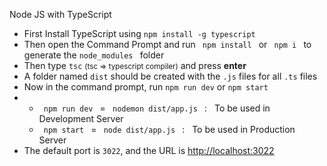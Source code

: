 Node JS with TypeScript

<ul>

<li> First Install TypeScript using <code>npm install -g typescript</code> </li>

<li> Then open the Command Prompt and run <code> npm install </code> or <code> npm i </code> to generate the <code>node_modules </code> folder </li>

<li> Then type <code>tsc</code> <small>(tsc => typescript compiler)</small> and press <b>enter</b> </li>

<li> A folder named <code>dist</code> should be created with the <code>.js</code> files for all <code>.ts</code> files </li>

<li> Now in the command prompt, run <code>npm run dev</code> or <code>npm start</code> </li>

<li> 
	<ul>
		<li> <code> npm run dev </code> = <code> nodemon dist/app.js </code>  : &nbsp; To be used in Development Server </li>
		<li> <code> npm start </code> = <code> node dist/app.js </code>  : &nbsp; To be used in Production Server </li>
	</ul>
</li>

<li> The default port is <code>3022</code>, and the URL is <a href="javascript:void(0)">http://localhost:3022</a> </li>

</ul>
